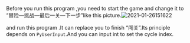 
Before you run this program ,you need to start the game and change it to “冒险—挑战—最后一关—下一步”like this picture.![2021-01-26151622](https://my-blog-picture-hehy.oss-cn-beijing.aliyuncs.com/img/2021-01-26151622.png)

and run this program .It can replace you to finish “闯关”.Its principle depends on `PyUserInput`.And you can input int to set the cycle index.

